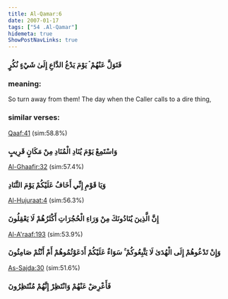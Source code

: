 ```yaml
---
title: Al-Qamar:6
date: 2007-01-17
tags: ["54 .Al-Qamar"]
hidemeta: true 
ShowPostNavLinks: true 
---
```

### فَتَوَلَّ عَنْهُمْ ۘ يَوْمَ يَدْعُ الدَّاعِ إِلَىٰ شَيْءٍ نُكُرٍ
### meaning: 
So turn away from them! The day when the Caller calls to a dire thing,
### similar verses: 

[Qaaf:41](/50/41) (sim:58.8%)

### وَاسْتَمِعْ يَوْمَ يُنَادِ الْمُنَادِ مِنْ مَكَانٍ قَرِيبٍ

[Al-Ghaafir:32](/40/32) (sim:57.4%)

### وَيَا قَوْمِ إِنِّي أَخَافُ عَلَيْكُمْ يَوْمَ التَّنَادِ

[Al-Hujuraat:4](/49/4) (sim:56.3%)

### إِنَّ الَّذِينَ يُنَادُونَكَ مِنْ وَرَاءِ الْحُجُرَاتِ أَكْثَرُهُمْ لَا يَعْقِلُونَ

[Al-A'raaf:193](/7/193) (sim:53.9%)

### وَإِنْ تَدْعُوهُمْ إِلَى الْهُدَىٰ لَا يَتَّبِعُوكُمْ ۚ سَوَاءٌ عَلَيْكُمْ أَدَعَوْتُمُوهُمْ أَمْ أَنْتُمْ صَامِتُونَ

[As-Sajda:30](/32/30) (sim:51.6%)

### فَأَعْرِضْ عَنْهُمْ وَانْتَظِرْ إِنَّهُمْ مُنْتَظِرُونَ
